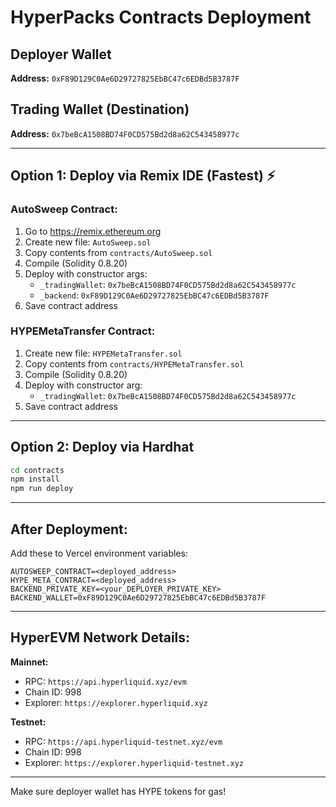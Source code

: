 # HyperPacks Contracts Deployment

## Deployer Wallet
**Address:** `0xF89D129C0Ae6D29727825EbBC47c6EDBd5B3787F`

## Trading Wallet (Destination)
**Address:** `0x7beBcA1508BD74F0CD575Bd2d8a62C543458977c`

---

## Option 1: Deploy via Remix IDE (Fastest) ⚡

### AutoSweep Contract:

1. Go to https://remix.ethereum.org
2. Create new file: `AutoSweep.sol`
3. Copy contents from `contracts/AutoSweep.sol`
4. Compile (Solidity 0.8.20)
5. Deploy with constructor args:
   - `_tradingWallet`: `0x7beBcA1508BD74F0CD575Bd2d8a62C543458977c`
   - `_backend`: `0xF89D129C0Ae6D29727825EbBC47c6EDBd5B3787F`
6. Save contract address

### HYPEMetaTransfer Contract:

1. Create new file: `HYPEMetaTransfer.sol`
2. Copy contents from `contracts/HYPEMetaTransfer.sol`
3. Compile (Solidity 0.8.20)
4. Deploy with constructor arg:
   - `_tradingWallet`: `0x7beBcA1508BD74F0CD575Bd2d8a62C543458977c`
5. Save contract address

---

## Option 2: Deploy via Hardhat

```bash
cd contracts
npm install
npm run deploy
```

---

## After Deployment:

Add these to Vercel environment variables:

```
AUTOSWEEP_CONTRACT=<deployed_address>
HYPE_META_CONTRACT=<deployed_address>
BACKEND_PRIVATE_KEY=<your_DEPLOYER_PRIVATE_KEY>
BACKEND_WALLET=0xF89D129C0Ae6D29727825EbBC47c6EDBd5B3787F
```

---

## HyperEVM Network Details:

**Mainnet:**
- RPC: `https://api.hyperliquid.xyz/evm`
- Chain ID: 998
- Explorer: `https://explorer.hyperliquid.xyz`

**Testnet:**
- RPC: `https://api.hyperliquid-testnet.xyz/evm`
- Chain ID: 998
- Explorer: `https://explorer.hyperliquid-testnet.xyz`

---

Make sure deployer wallet has HYPE tokens for gas!
